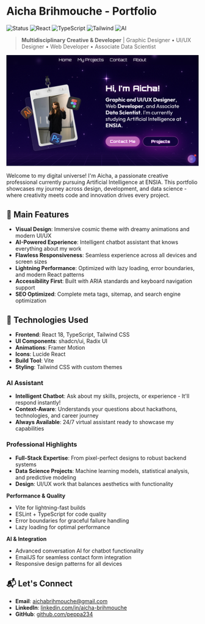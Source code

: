 # Aicha Brihmouche - Portfolio

![Status](https://img.shields.io/badge/Status-Production%20Ready-brightgreen) ![React](https://img.shields.io/badge/React-18+-blue) ![TypeScript](https://img.shields.io/badge/TypeScript-5.0+-blue) ![Tailwind](https://img.shields.io/badge/Tailwind%20CSS-3.0+-green) ![AI](https://img.shields.io/badge/AI%20Powered-Chatbot-purple)

> **Multidisciplinary Creative & Developer** | Graphic Designer • UI/UX Designer • Web Developer • Associate Data Scientist


![](./src/assets/homepage.png)

Welcome to my digital universe! I'm Aicha, a passionate creative professional currently pursuing Artificial Intelligence at ENSIA. This portfolio showcases my journey across design, development, and data science - where creativity meets code and innovation drives every project.

## 🌟 Main Features

- **Visual Design**: Immersive cosmic theme with dreamy animations and modern UI/UX
- **AI-Powered Experience**: Intelligent chatbot assistant that knows everything about my work
- **Flawless Responsiveness**: Seamless experience across all devices and screen sizes
- **Lightning Performance**: Optimized with lazy loading, error boundaries, and modern React patterns
- **Accessibility First**: Built with ARIA standards and keyboard navigation support
- **SEO Optimized**: Complete meta tags, sitemap, and search engine optimization

## 🚀 Technologies Used

- **Frontend**: React 18, TypeScript, Tailwind CSS
- **UI Components**: shadcn/ui, Radix UI
- **Animations**: Framer Motion
- **Icons**: Lucide React
- **Build Tool**: Vite
- **Styling**: Tailwind CSS with custom themes

### AI Assistant
- **Intelligent Chatbot**: Ask about my skills, projects, or experience - It'll respond instantly!
- **Context-Aware**: Understands your questions about hackathons, technologies, and career journey
- **Always Available**: 24/7 virtual assistant ready to showcase my capabilities

### Professional Highlights
- **Full-Stack Expertise**: From pixel-perfect designs to robust backend systems
- **Data Science Projects**: Machine learning models, statistical analysis, and predictive modeling
- **Design**: UI/UX work that balances aesthetics with functionality


**Performance & Quality**
- Vite for lightning-fast builds
- ESLint + TypeScript for code quality
- Error boundaries for graceful failure handling
- Lazy loading for optimal performance

**AI & Integration**
- Advanced conversation AI for chatbot functionality
- EmailJS for seamless contact form integration
- Responsive design patterns for all devices



## 📬 Let's Connect

- **Email**: aichabrihmouche@gmail.com
- **LinkedIn**: [linkedin.com/in/aicha-brihmouche]([https://www.linkedin.com/in/aicha-brihmouche](https://www.linkedin.com/in/aicha-brihmouche-a51730300/))
- **GitHub**: [github.com/peppa234](https://github.com/peppa234)
